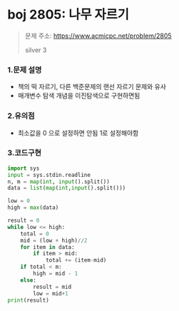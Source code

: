 # boj 2805: 나무 자르기
> 문제 주소: https://www.acmicpc.net/problem/2805
> 
> silver 3

### 1.문제 설명
-  책의 떡 자르기, 다른 백준문제의 랜선 자르기 문제와 유사
-  매개변수 탐색 개념을 이진탐색으로 구현하면됨

### 2.유의점
-  최소값을 0 으로 설정하면 안됨 1로 설정해야함

### 3.코드구현
``` python
import sys
input = sys.stdin.readline
n, m = map(int, input().split())
data = list(map(int,input().split()))

low = 0
high = max(data)

result = 0
while low <= high:
    total = 0
    mid = (low + high)//2
    for item in data:
        if item > mid:
            total += (item-mid)
    if total < m:
        high = mid - 1
    else:
        result = mid
        low = mid+1
print(result)
```